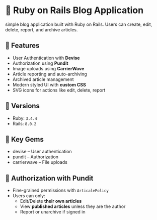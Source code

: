 
# 📝 Ruby on Rails Blog Application
 simple blog application built with Ruby on Rails. Users can create, edit, delete, report, and archive articles.

## 🚀 Features

- User Authentication with **Devise**
- Authorization using **Pundit**
- Image uploads using **CarrierWave**
- Article reporting and auto-archiving
- Archived article management
- Modern styled UI with **custom CSS**
- SVG icons for actions like edit, delete, report

## 💎 Versions

- Ruby: `3.4.4` 
- Rails: `8.0.2`
## 💎 Key Gems

- devise – User authentication
- pundit – Authorization
- carrierwave – File uploads


## 🔐 Authorization with Pundit

- Fine-grained permissions with `ArticalePolicy`
- Users can only:
  - Edit/Delete **their own articles**
  - View **published articles** unless they are the author
  - Report or unarchive if signed in


